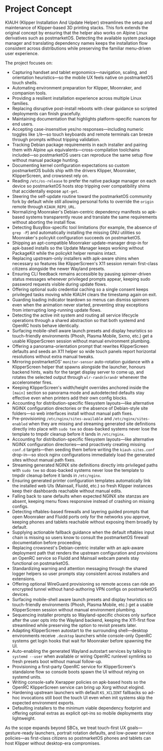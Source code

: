 # Project Concept

KIAUH (Klipper Installation And Update Helper) streamlines the setup and maintenance of Klipper-based 3D printing stacks. This fork extends the original concept by ensuring that the helper also works on Alpine Linux derivatives such as postmarketOS. Detecting the available system package manager and translating dependency names keeps the installation flow consistent across distributions while preserving the familiar menu-driven user experience.

The project focuses on:

- Capturing handset and tablet ergonomics—navigation, scaling, and orientation heuristics—so the mobile UX feels native on postmarketOS touch shells.
- Automating environment preparation for Klipper, Moonraker, and companion tools.
- Providing a resilient installation experience across multiple Linux families.
- Replacing disruptive post-install reboots with clear guidance so scripted deployments can finish gracefully.
- Maintaining documentation that highlights platform-specific nuances for end users.
- Accepting case-insensitive yes/no responses—including numeric toggles like `1`/`0`—so touch keyboards and remote terminals
  can breeze through prompts without tripping validation.
- Tracking Debian package requirements in each installer and pairing them with Alpine `apk` equivalents—cross-compilation toolchains included—so postmarketOS users can reproduce the same setup flow without manual package hunting.
- Documenting kernel configuration expectations so custom postmarketOS builds ship with the drivers Klipper, Moonraker, KlipperScreen, and crowsnest rely on.
- Reading `/etc/os-release` to prefer the native package manager on each device so postmarketOS hosts stop tripping over compatibility shims that accidentally expose `apt-get`.
- Steering the self-update routine toward the postmarketOS community fork by default while still allowing personal forks to override the `origin` remote through `KIAUH_REPO_URL`.
- Normalizing Moonraker's Debian-centric dependency manifests so apk-based systems transparently reuse and translate the same requirements without aborting the install flow.
- Detecting BusyBox-specific tool limitations (for example, the absence of `grep -P`) and automatically installing the missing GNU utilities so Moonraker's policykit configuration succeeds on postmarketOS.
- Shipping an apt-compatible Moonraker update-manager drop-in for apk-based installs so the Update Manager keeps working without PackageKit while the policykit helper remains intact.
- Replacing upstream-only installers with apk-aware shims when necessary so features like KlipperScreen's X11 session remain first-class citizens alongside the newer Wayland presets.
- Ensuring CLI feedback remains accessible by pausing spinner-driven status messages whenever privileged prompts appear, keeping sudo password requests visible during update flows.
- Offering optional sudo credential caching so a single consent keeps privileged tasks moving while KIAUH clears the timestamp again on exit.
- Guarding loading indicator teardown so menus can dismiss spinners even when the animation never started, preventing stray exceptions from interrupting long-running update flows.
- Detecting the active init system and routing all service lifecycle operations through a shared abstraction so that both systemd and OpenRC hosts behave identically.
- Surfacing mobile-shell aware launch presets and display heuristics so touch-friendly environments (Phosh, Plasma Mobile, Sxmo, etc.) get a usable KlipperScreen session without manual environment plumbing.
- Offering a panorama-orientation prompt that rewrites KlipperScreen defaults and seeds an X11 helper so wide touch panels report horizontal resolutions without extra manual tweaks.
- Mirroring postmarketOS' `monitor-sensor` auto-rotation guidance with a KlipperScreen helper that spawns alongside the launcher, honours backend hints, waits for the target display server to come up, and rotates the selected output through `wlr-randr`/`xrandr` whenever the accelerometer fires.
- Keeping KlipperScreen's width/height overrides anchored inside the `[main]` section so panorama mode and autodetected defaults stay effective even when printers add their own config blocks.
- Accounting for distribution-specific filesystem layouts—like alternative NGINX configuration directories or the absence of Debian-style site folders—so web interfaces install without manual path fixes.
- Pre-provisioning `/etc/nginx/sites-available` and `/etc/nginx/sites-enabled` when they are missing and streaming generated site definitions directly into place with `sudo tee` so doas-backed systems never lose the template to tmpdir cleanup before it lands in `/etc/nginx`.
- Accounting for distribution-specific filesystem layouts—like alternative NGINX configuration directories—and proactively creating missing `conf.d` targets—then seeding them before writing the `kiauh-sites.conf` drop-in—so stock nginx configurations immediately load the generated sites without manual path fixes.
- Streaming generated NGINX site definitions directly into privileged paths with `sudo tee` so doas-backed systems never lose the template to tmpdir cleanup before it lands in `/etc/nginx`.
- Ensuring generated printer configuration templates automatically link the installed web UIs (Mainsail, Fluidd, etc.) so fresh Klipper instances keep their dashboards reachable without manual edits.
- Falling back to sane defaults when expected NGINX site stanzas are absent, keeping menu flows responsive instead of crashing on missing configs.
- Detecting nftables-based firewalls and layering guided prompts that open Moonraker and Fluidd ports only for the networks you approve, keeping phones and tablets reachable without exposing them broadly by default.
- Supplying actionable fallback guidance when the default nftables input chain is missing so users know to consult the postmarketOS firewall documentation before proceeding.
- Replacing crowsnest's Debian-centric installer with an apk-aware deployment path that renders the upstream configuration and provisions an OpenRC service so Fluidd and Mainsail webcam panels stay functional on postmarketOS.
- Standardizing warning and attention messaging through the shared logger helpers so user prompts stay consistent across installers and extensions.
- Offering optional WireGuard provisioning so remote access can ride an encrypted tunnel without hand-authoring VPN configs on postmarketOS devices.
- Surfacing mobile-shell aware launch presets and display heuristics so touch-friendly environments (Phosh, Plasma Mobile, etc.) get a usable KlipperScreen session without manual environment plumbing.
- Sequencing installer prompts so Wayland-specific choices only surface after the user opts into the Wayland backend, keeping the X11-first flow streamlined while preserving the option to revisit presets later.
- Adapting KlipperScreen autostart to the surrounding shell—desktop environments receive `.desktop` launchers while console-only OpenRC systems get login hooks that wait for Moonraker before spawning the UI.
- Auto-enabling the generated Wayland autostart services by talking to `systemd --user` when available or wiring OpenRC runlevel symlinks so fresh presets boot without manual follow-up.
- Provisioning a first-party OpenRC service for KlipperScreen's standalone flow so console boots spawn the UI without relying on systemd units.
- Writing console-safe Xwrapper policies on apk-based hosts so the OpenRC KlipperScreen service can bring up Xorg without elogind.
- Hardening upstream launchers with default `KS_XCLIENT` fallbacks so ad-hoc invocations still boot the touch UI even when init systems skip the expected environment exports.
- Defaulting installers to the minimum viable dependency footprint and offering optional extras as explicit opt-ins so mobile deployments stay lightweight.

As the scope expands beyond SBCs, we treat touch-first UX goals—gesture-ready launchers, portrait rotation defaults, and low-power service policies—as first-class citizens so postmarketOS phones and tablets can host Klipper without desktop-era compromises.
